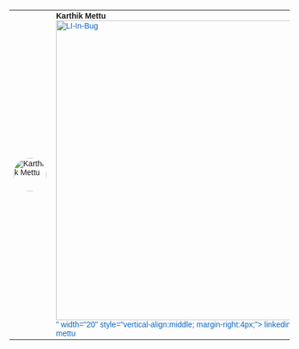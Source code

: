 <!DOCTYPE html>
<html>
  <body>
    <table cellpadding="0" cellspacing="0" style="font-family:Arial; font-size:14px;">
      <tr>
        <td style="padding-right:10px;">
          <img src="Profile.JPG" alt="Karthik Mettu" width="60" style="border-radius:50%;">
        </td>
        <td>
          <strong>Karthik Mettu</strong><br>
          <a href="(https://www.linkedin.com/in/karthik-mettu/" target="_blank" style="text-decoration:none; color:#0A66C2;">
            <img src="<img width="635" height="540" alt="LI-In-Bug" src="linkedin.webp" />
" width="20" style="vertical-align:middle; margin-right:4px;">
            linkedin.com/in/karthik-mettu
          </a>
        </td>
      </tr>
    </table>
  </body>
</html>
